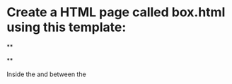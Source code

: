 # Create a HTML page called box.html using this template:


** <!DOCTYPE html>
<html lang="en">
    <head>
        <meta charset="UTF-8">
        <title>Box Model</title>
        <style type="text/css">
            *CSS here*/
        </style>
    </head>
    <body>
        <div class=""></div>
    </body>
</html> **


Inside the <head> and between the <style> tags, create a CSS class named box with the following CSS rules:

** .box{
        width:300px;   
        height: 300px;
        background-color:#81BBC9;
        margin: 50px;
        border: 10px dashed #000;
} **

In the html, give the <div> the class name of box.
Open the HTML page in your browser.
Modify all the values of the code and see how it affects the expected output.
